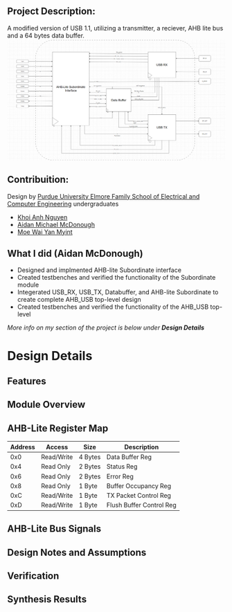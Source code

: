 

## Project Description:
A modified version of USB 1.1, utilizing a transmitter, a reciever, AHB lite bus and a 64 bytes data buffer.<br/>
![TopLevelRTL](/images/Top_Level_RTL.png/)

## Contribuition:
Design by [Purdue University Elmore Family School of Electrical and Computer Engineering](https://engineering.purdue.edu/ECE) undergraduates
+ [Khoi Anh Nguyen](https://github.com/K0iNguyen)
+ [Aidan Michael McDonough](https://github.com/amcdonough11)
+ [Moe Wai Yan Myint](https://github.com/mwym2003)

## What I did (Aidan McDonough)
- Designed and implmented AHB-lite Subordinate interface
- Created testbenches and verified the functionality of the Subordinate module
- Integerated USB_RX, USB_TX, Databuffer, and AHB-lite Subordinate to create complete AHB_USB top-level design
- Created testbenches and verified the functionality of the AHB_USB top-level

*More info on my section of the project is below under **Design Details***

  # Design Details 

  ## Features

  ## Module Overview

  ## AHB-Lite Register Map

  | Address | Access | Size | Description| 
  | --- | --- | --- | --- |
  |0x0| Read/Write| 4 Bytes | Data Buffer Reg|
  |0x4| Read Only | 2 Bytes | Status Reg | 
  |0x6| Read Only | 2 Bytes | Error Reg|
  | 0x8| Read Only| 1 Byte | Buffer Occupancy Reg|
  | 0xC | Read/Write| 1 Byte | TX Packet Control Reg|
  |0xD| Read/Write| 1 Byte| Flush Buffer Control Reg|

  ## AHB-Lite Bus Signals
  
## Design Notes and Assumptions

## Verification

## Synthesis Results
